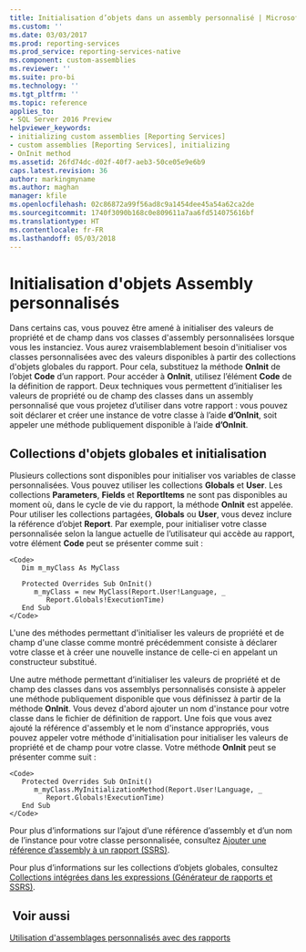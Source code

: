 ```yaml
---
title: Initialisation d’objets dans un assembly personnalisé | Microsoft Docs
ms.custom: ''
ms.date: 03/03/2017
ms.prod: reporting-services
ms.prod_service: reporting-services-native
ms.component: custom-assemblies
ms.reviewer: ''
ms.suite: pro-bi
ms.technology: ''
ms.tgt_pltfrm: ''
ms.topic: reference
applies_to:
- SQL Server 2016 Preview
helpviewer_keywords:
- initializing custom assemblies [Reporting Services]
- custom assemblies [Reporting Services], initializing
- OnInit method
ms.assetid: 26fd74dc-d02f-40f7-aeb3-50ce05e9e6b9
caps.latest.revision: 36
author: markingmyname
ms.author: maghan
manager: kfile
ms.openlocfilehash: 02c86872a99f56ad8c9a1454dee45a54a62ca2de
ms.sourcegitcommit: 1740f3090b168c0e809611a7aa6fd514075616bf
ms.translationtype: HT
ms.contentlocale: fr-FR
ms.lasthandoff: 05/03/2018
---
```

# <a name="initializing-custom-assembly-objects"></a>Initialisation d'objets Assembly personnalisés
  Dans certains cas, vous pouvez être amené à initialiser des valeurs de propriété et de champ dans vos classes d'assembly personnalisées lorsque vous les instanciez. Vous aurez vraisemblablement besoin d'initialiser vos classes personnalisées avec des valeurs disponibles à partir des collections d'objets globales du rapport. Pour cela, substituez la méthode **OnInit** de l’objet **Code** d’un rapport. Pour accéder à **OnInit**, utilisez l’élément **Code** de la définition de rapport. Deux techniques vous permettent d’initialiser les valeurs de propriété ou de champ des classes dans un assembly personnalisé que vous projetez d’utiliser dans votre rapport : vous pouvez soit déclarer et créer une instance de votre classe à l’aide **d’OnInit**, soit appeler une méthode publiquement disponible à l’aide **d’OnInit**.  
  
## <a name="global-object-collections-and-initialization"></a>Collections d'objets globales et initialisation  
 Plusieurs collections sont disponibles pour initialiser vos variables de classe personnalisées. Vous pouvez utiliser les collections **Globals** et **User**. Les collections **Parameters**, **Fields** et **ReportItems** ne sont pas disponibles au moment où, dans le cycle de vie du rapport, la méthode **OnInit** est appelée. Pour utiliser les collections partagées, **Globals** ou **User**, vous devez inclure la référence d’objet **Report**. Par exemple, pour initialiser votre classe personnalisée selon la langue actuelle de l’utilisateur qui accède au rapport, votre élément **Code** peut se présenter comme suit :  
  
```  
<Code>  
   Dim m_myClass As MyClass  
  
   Protected Overrides Sub OnInit()  
      m_myClass = new MyClass(Report.User!Language, _  
         Report.Globals!ExecutionTime)  
   End Sub  
</Code>  
```  
  
 L'une des méthodes permettant d'initialiser les valeurs de propriété et de champ d'une classe comme montré précédemment consiste à déclarer votre classe et à créer une nouvelle instance de celle-ci en appelant un constructeur substitué.  
  
 Une autre méthode permettant d’initialiser les valeurs de propriété et de champ des classes dans vos assemblys personnalisés consiste à appeler une méthode publiquement disponible que vous définissez à partir de la méthode **OnInit**. Vous devez d'abord ajouter un nom d'instance pour votre classe dans le fichier de définition de rapport. Une fois que vous avez ajouté la référence d'assembly et le nom d'instance appropriés, vous pouvez appeler votre méthode d'initialisation pour initialiser les valeurs de propriété et de champ pour votre classe. Votre méthode **OnInit** peut se présenter comme suit :  
  
```  
<Code>  
   Protected Overrides Sub OnInit()  
      m_myClass.MyInitializationMethod(Report.User!Language, _  
         Report.Globals!ExecutionTime)  
   End Sub  
</Code>  
```  
  
 Pour plus d’informations sur l’ajout d’une référence d’assembly et d’un nom de l’instance pour votre classe personnalisée, consultez [Ajouter une référence d’assembly à un rapport &#40;SSRS&#41;](../../reporting-services/report-design/add-an-assembly-reference-to-a-report-ssrs.md).  
  
 Pour plus d’informations sur les collections d’objets globales, consultez [Collections intégrées dans les expressions &#40;Générateur de rapports et SSRS&#41;](../../reporting-services/report-design/built-in-collections-in-expressions-report-builder.md).  
  
## <a name="see-also"></a> Voir aussi  
 [Utilisation d'assemblages personnalisés avec des rapports](../../reporting-services/custom-assemblies/using-custom-assemblies-with-reports.md)  
  
  
